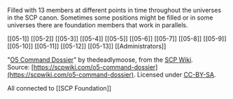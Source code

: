 Filled with 13 members at different points in time throughout the universes in the SCP canon. Sometimes some positions might be filled or in some universes there are foundation members that work in parallels. 

[[05-1]]
[[05-2]]
[[05-3]]
[[05-4]]
[[05-5]]
[[05-6]]
[[05-7]]
[[05-8]]
[[05-9]]
[[05-10]]
[[05-11]]
[[05-12]]
[[05-13]]
[[Administrators]]

"[O5 Command Dossier](https://scp-wiki.wikidot.com/o5-command-dossier)" by thedeadlymoose, from the [SCP Wiki](https://scpwiki.com/). Source: [https://scpwiki.com/o5-command-dossier](https://scpwiki.com/o5-command-dossier). Licensed under [CC-BY-SA](https://creativecommons.org/licenses/by-sa/3.0/).

All connected to [[SCP Foundation]]
